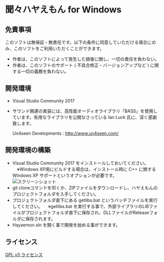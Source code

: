 ﻿聞々ハヤえもん for Windows
=======================

## 免責事項
このソフトは無保証・無責任です。以下の条件に同意していただける場合にのみ、このソフトをご利用いただくことができます。
- 作者は、このソフトによって発生した損害に関し、一切の責任を負わない。
- 作者は、このソフトのサポート ( 不具合修正・バージョンアップなど ) に関する一切の義務を負わない。

## 開発環境
- Visual Studio Community 2017
- サウンド関連の実装には、高性能オーディオライブラリ「BASS」を使用しています。有用なライブラリを公開なさっている Ian Luck 氏に、深く感謝致します。

  Un4seen Developments : http://www.un4seen.com/

## 開発環境の構築
- Visual Studio Community 2017 をインストールしておいてください。
　※Windows XP用にビルドする場合は、インストール時に C++ に関する Windows XP サポートというオプションが必要です。
![スクリーンショット](https://user-images.githubusercontent.com/6075785/41812408-38a833a0-775d-11e8-9afb-4125a8dd0c8c.png)
- git cloneコマンドを叩くか、ZIPファイルをダウンロードし、ハヤえもんのプロジェクトフォルダを入手してください。
- プロジェクトフォルダ直下にある getlibs.bat というバッチファイルを実行してください。
　※getlibs.bat を実行する事で、外部ライブラリのLIBファイルがプロジェクトフォルダ直下に保存され、DLLファイルがReleaseフォルダに保存されます。
- Hayaemon.sln を開く事で開発を始める事ができます。

## ライセンス
[GPL v3 ライセンス](https://www.gnu.org/licenses/gpl-3.0.html)

